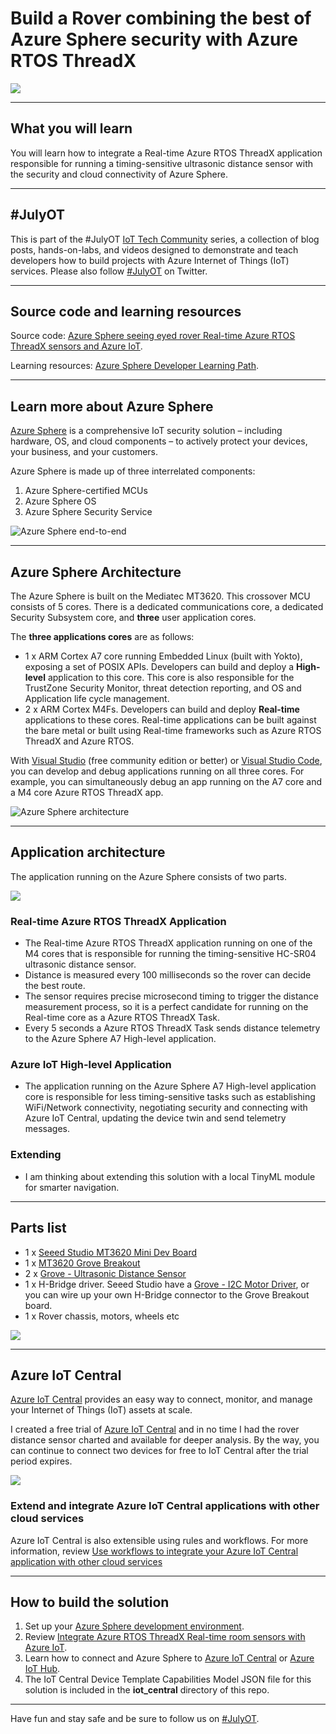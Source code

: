# Build a Rover combining the best of Azure Sphere security with Azure RTOS ThreadX

![](resources/architecture.png)

---

## What you will learn

You will learn how to integrate a Real-time Azure RTOS ThreadX application responsible for running a timing-sensitive ultrasonic distance sensor with the security and cloud connectivity of Azure Sphere.

---

## #JulyOT

This is part of the #JulyOT [IoT Tech Community](http://aka.ms/julyot) series, a collection of blog posts, hands-on-labs, and videos designed to demonstrate and teach developers how to build projects with Azure Internet of Things (IoT) services. Please also follow [#JulyOT](https://twitter.com/hashtag/JulyOT) on Twitter.

---

## Source code and learning resources

Source code: [Azure Sphere seeing eyed rover Real-time Azure RTOS ThreadX sensors and Azure IoT](https://gloveboxes.github.io/Azure-Sphere-Rover-Bot-FreeRTOS-with-Azure-IoT/).

Learning resources: [Azure Sphere Developer Learning Path](https://github.com/gloveboxes/Azure-Sphere-Learning-Path).

---

## Learn more about Azure Sphere

[Azure Sphere](https://azure.microsoft.com/en-au/services/azure-sphere/?WT.mc_id=julyot-rover-dglover) is a comprehensive IoT security solution – including hardware, OS, and cloud components – to actively protect your devices, your business, and your customers.

Azure Sphere is made up of three interrelated components:

1. Azure Sphere-certified MCUs
2. Azure Sphere OS
3. Azure Sphere Security Service

![Azure Sphere end-to-end](resources/azure-sphere-end-to-end.png)

---

## Azure Sphere Architecture

The Azure Sphere is built on the Mediatec MT3620. This crossover MCU consists of 5 cores. There is a dedicated communications core, a dedicated Security Subsystem core, and **three** user application cores.

The **three applications cores** are as follows:

* 1 x  ARM Cortex A7 core running Embedded Linux (built with Yokto), exposing a set of POSIX APIs. Developers can build and deploy a **High-level** application to this core. This core is also responsible for the TrustZone Security Monitor, threat detection reporting, and OS and Application life cycle management.
* 2 x ARM Cortex M4Fs. Developers can build and deploy **Real-time** applications to these cores. Real-time applications can be built against the bare metal or built using  Real-time frameworks such as Azure RTOS ThreadX and Azure RTOS.

With [Visual Studio](https://visualstudio.microsoft.com/downloads/?WT.mc_id=julyot-rover-dglover) (free community edition or better) or [Visual Studio Code](https://code.visualstudio.com/?WT.mc_id=julyot-rover-dglover), you can develop and debug applications running on all three cores. For example, you can simultaneously debug an app running on the A7 core and a M4 core Azure RTOS ThreadX app.

![Azure Sphere architecture](resources/azure-sphere-architecture.png)

---

## Application architecture

The application running on the Azure Sphere consists of two parts.

![](resources/application-architecture.png)

### Real-time Azure RTOS ThreadX Application

* The Real-time Azure RTOS ThreadX application running on one of the M4 cores that is responsible for running the timing-sensitive HC-SR04 ultrasonic distance sensor.
* Distance is measured every 100 milliseconds so the rover can decide the best route.
* The sensor requires precise microsecond timing to trigger the distance measurement process, so it is a perfect candidate for running on the Real-time core as a Azure RTOS ThreadX Task.
* Every 5 seconds a Azure RTOS ThreadX Task sends distance telemetry to the Azure Sphere A7 High-level application.

### Azure IoT High-level Application

* The application running on the Azure Sphere A7 High-level application core is responsible for less timing-sensitive tasks such as establishing WiFi/Network connectivity, negotiating security and connecting with Azure IoT Central, updating the device twin and send telemetry messages.

### Extending

* I am thinking about extending this solution with a local TinyML module for smarter navigation.

---

## Parts list

* 1 x [Seeed Studio MT3620 Mini Dev Board](https://www.seeedstudio.com/mt3620-for-azure-sphere)
* 1 x [MT3620 Grove Breakout](https://www.seeedstudio.com/MT3620-Grove-Breakout-p-4043.html)
* 2 x [Grove - Ultrasonic Distance Sensor](https://www.seeedstudio.com/Grove-Ultrasonic-Distance-Sensor.html)
* 1 x H-Bridge driver. Seeed Studio have a [Grove - I2C Motor Driver](https://wiki.seeedstudio.com/Grove-I2C_Motor_Driver_V1.3/), or you can wire up your own H-Bridge connector to the Grove Breakout board.
* 1 x Rover chassis, motors, wheels etc

![](resources/IMG_0172_cropped.jpg)

---

## Azure IoT Central

[Azure IoT Central](https://azure.microsoft.com/en-in/services/iot-central/?WT.mc_id=julyot-rover-dglover) provides an easy way to connect, monitor, and manage your Internet of Things (IoT) assets at scale.

I created a free trial of [Azure IoT Central](https://azure.microsoft.com/en-gb/services/iot-central/?WT.mc_id=julyot-rover-dglover) and in no time I had the rover distance sensor charted and available for deeper analysis. By the way, you can continue to connect two devices for free to IoT Central after the trial period expires.

![](resources/iot-central-distance-chart.png)

### Extend and integrate Azure IoT Central applications with other cloud services

Azure IoT Central is also extensible using rules and workflows. For more information, review [Use workflows to integrate your Azure IoT Central application with other cloud services](https://docs.microsoft.com/en-us/azure/iot-central/core/howto-configure-rules-advanced?WT.mc_id=julyot-rover-dglover)

---

## How to build the solution

1. Set up your [Azure Sphere development environment](https://github.com/gloveboxes/Azure-Sphere-Learning-Path/tree/master/zdocs_visual_studio_iot_central/Lab_0_Introduction_and_Lab_Set_Up).
2. Review [Integrate Azure RTOS ThreadX Real-time room sensors with Azure IoT](https://github.com/gloveboxes/Azure-Sphere-Learning-Path/tree/master/zdocs_vs_code_iot_central/Lab_6_AzureRTOS_and_Inter-Core_Messaging).
3. Learn how to connect and Azure Sphere to [Azure IoT Central](https://github.com/gloveboxes/Azure-Sphere-Learning-Path/tree/master/zdocs_visual_studio_iot_central/Lab_2_Send_Telemetry_to_Azure_IoT_Central) or [Azure IoT Hub](https://github.com/gloveboxes/Azure-Sphere-Learning-Path/tree/master/zdocs_vs_code_iot_hub/Lab_2_Send_Telemetry_to_Azure_IoT_Hub).
4. The IoT Central Device Template Capabilities Model JSON file for this solution is included in the **iot_central** directory of this repo.

---

Have fun and stay safe and be sure to follow us on [#JulyOT](https://twitter.com/hashtag/JulyOT?src=hash&ref_src=twsrc%5Etfw).
